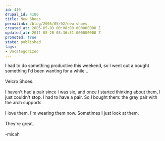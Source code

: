 ```yaml
---
id: 410
drupal_id: 4180
title: New Shoes
permalink: /blog/2005/05/02/new-shoes
created_at: 2005-05-03 00:08:00.000000000 Z
updated_at: 2011-08-20 03:36:31.000000000 Z
promoted: true
state: published
tags:
- Uncategorized
---
```

I had to do something productive this weekend, so I went out a bought something I'd been wanting for a while...<br /><br />Velcro Shoes.<br /><br />I haven't had a pair since I was six, and once I started thinking about them, I just couldn't stop. I had to have a pair. So I bought them: the gray pair with the arch supports.<br /><br />I love them. I'm wearing them now. Sometimes I just look at them.<br /><br />They're great.<br /><br />-micah
